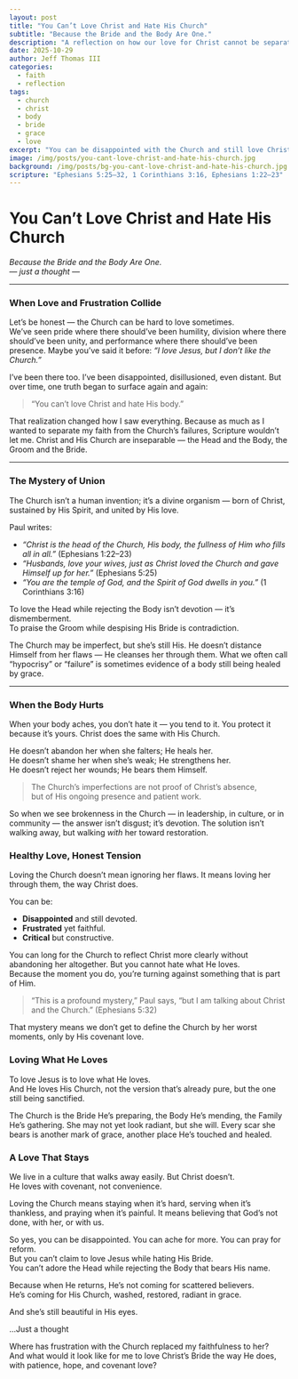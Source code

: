 ```yaml
---
layout: post
title: "You Can’t Love Christ and Hate His Church"
subtitle: "Because the Bride and the Body Are One."
description: "A reflection on how our love for Christ cannot be separated from our love for His Church—the imperfect yet beloved Bride He is still making beautiful."
date: 2025-10-29
author: Jeff Thomas III
categories:
  - faith
  - reflection
tags:
  - church
  - christ
  - body
  - bride
  - grace
  - love
excerpt: "You can be disappointed with the Church and still love Christ—but you can’t love Christ and hate His Body. The Head and the Body are one, and His love is covenant, not convenience."
image: /img/posts/you-cant-love-christ-and-hate-his-church.jpg
background: /img/posts/bg-you-cant-love-christ-and-hate-his-church.jpg
scripture: "Ephesians 5:25–32, 1 Corinthians 3:16, Ephesians 1:22–23"
---
```


# You Can’t Love Christ and Hate His Church  
*Because the Bride and the Body Are One.*  
*— just a thought —*

---

### **When Love and Frustration Collide**

Let’s be honest — the Church can be hard to love sometimes.  
We’ve seen pride where there should’ve been humility, division where there should’ve been unity, and performance where there should’ve been presence. Maybe you’ve said it before: *“I love Jesus, but I don’t like the Church.”*  

I’ve been there too. I’ve been disappointed, disillusioned, even distant. But over time, one truth began to surface again and again:  
> “You can’t love Christ and hate His body.”  

That realization changed how I saw everything. Because as much as I wanted to separate my faith from the Church’s failures, Scripture wouldn’t let me. Christ and His Church are inseparable — the Head and the Body, the Groom and the Bride.  

---

### **The Mystery of Union**

The Church isn’t a human invention; it’s a divine organism — born of Christ, sustained by His Spirit, and united by His love.  

Paul writes:  
- *“Christ is the head of the Church, His body, the fullness of Him who fills all in all.”* (Ephesians 1:22–23)  
- *“Husbands, love your wives, just as Christ loved the Church and gave Himself up for her.”* (Ephesians 5:25)  
- *“You are the temple of God, and the Spirit of God dwells in you.”* (1 Corinthians 3:16)  

To love the Head while rejecting the Body isn’t devotion — it’s dismemberment.  
To praise the Groom while despising His Bride is contradiction.  

The Church may be imperfect, but she’s still His. He doesn’t distance Himself from her flaws — He cleanses her through them. What we often call “hypocrisy” or “failure” is sometimes evidence of a body still being healed by grace.  

---

### **When the Body Hurts**

When your body aches, you don’t hate it — you tend to it. You protect it because it’s yours. Christ does the same with His Church.  

He doesn’t abandon her when she falters; He heals her.  
He doesn’t shame her when she’s weak; He strengthens her.  
He doesn’t reject her wounds; He bears them Himself.  

> The Church’s imperfections are not proof of Christ’s absence,  
> but of His ongoing presence and patient work.  

So when we see brokenness in the Church — in leadership, in culture, or in community — the answer isn’t disgust; it’s devotion. The solution isn’t walking away, but walking *with* her toward restoration.  


### **Healthy Love, Honest Tension**

Loving the Church doesn’t mean ignoring her flaws. It means loving her through them, the way Christ does.  

You can be:
- **Disappointed** and still devoted.  
- **Frustrated** yet faithful.  
- **Critical** but constructive.  

You can long for the Church to reflect Christ more clearly without abandoning her altogether. But you cannot hate what He loves.  
Because the moment you do, you’re turning against something that is part of Him.  

> “This is a profound mystery,” Paul says, “but I am talking about Christ and the Church.” (Ephesians 5:32)

That mystery means we don’t get to define the Church by her worst moments, only by His covenant love.


### **Loving What He Loves**

To love Jesus is to love what He loves.  
And He loves His Church, not the version that’s already pure, but the one still being sanctified.  

The Church is the Bride He’s preparing, the Body He’s mending, the Family He’s gathering. She may not yet look radiant, but she will. Every scar she bears is another mark of grace, another place He’s touched and healed.  


### **A Love That Stays**

We live in a culture that walks away easily. But Christ doesn’t.  
He loves with covenant, not convenience.  

Loving the Church means staying when it’s hard, serving when it’s thankless, and praying when it’s painful. It means believing that God’s not done, with her, or with us.  

So yes, you can be disappointed. You can ache for more. You can pray for reform.  
But you can’t claim to love Jesus while hating His Bride.  
You can’t adore the Head while rejecting the Body that bears His name.  

Because when He returns, He’s not coming for scattered believers.  
He’s coming for His Church, washed, restored, radiant in grace.  

And she’s still beautiful in His eyes.  

...Just a thought

Where has frustration with the Church replaced my faithfulness to her?  
And what would it look like for me to love Christ’s Bride the way He does, with patience, hope, and covenant love?

<!--stackedit_data:
eyJoaXN0b3J5IjpbOTIyNDU5Mzk5XX0=
-->